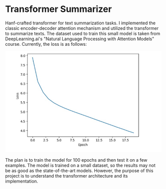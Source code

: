 # Transformer Summarizer
Hanf-crafted transformer for text summarization tasks. I implemented the classic encoder-decoder attention mechanism and utilized the transformer to summarize texts. The dataset used to train this small model is taken from DeepLearning.ai's "Natural Language Processing with Attention Models" course. Currently, the loss is as follows:

![Loss](loss.jpg)

The plan is to train the model for 100 epochs and then test it on a few examples. The model is trained on a small dataset, so the results may not be as good as the state-of-the-art models. However, the purpose of this project is to understand the transformer architecture and its implementation.
